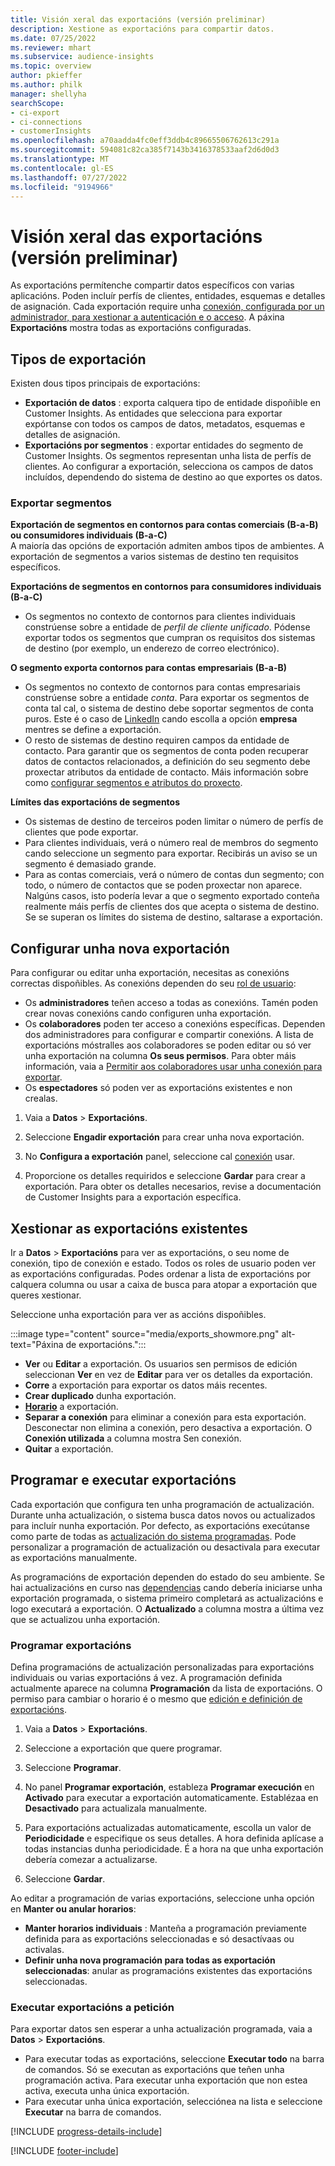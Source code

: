 ```yaml
---
title: Visión xeral das exportacións (versión preliminar)
description: Xestione as exportacións para compartir datos.
ms.date: 07/25/2022
ms.reviewer: mhart
ms.subservice: audience-insights
ms.topic: overview
author: pkieffer
ms.author: philk
manager: shellyha
searchScope:
- ci-export
- ci-connections
- customerInsights
ms.openlocfilehash: a70aadda4fc0eff3ddb4c89665506762613c291a
ms.sourcegitcommit: 594081c82ca385f7143b3416378533aaf2d6d0d3
ms.translationtype: MT
ms.contentlocale: gl-ES
ms.lasthandoff: 07/27/2022
ms.locfileid: "9194966"
---
```

# <a name="exports-preview-overview"></a>Visión xeral das exportacións (versión preliminar)

 As exportacións permítenche compartir datos específicos con varias aplicacións. Poden incluír perfís de clientes, entidades, esquemas e detalles de asignación. Cada exportación require unha [conexión, configurada por un administrador, para xestionar a autenticación e o acceso](connections.md). A páxina **Exportacións** mostra todas as exportacións configuradas.

## <a name="export-types"></a>Tipos de exportación

Existen dous tipos principais de exportacións:  

- **Exportación de datos** : exporta calquera tipo de entidade dispoñible en Customer Insights. As entidades que selecciona para exportar expórtanse con todos os campos de datos, metadatos, esquemas e detalles de asignación.
- **Exportacións por segmentos** : exportar entidades do segmento de Customer Insights. Os segmentos representan unha lista de perfís de clientes. Ao configurar a exportación, selecciona os campos de datos incluídos, dependendo do sistema de destino ao que exportes os datos.

### <a name="export-segments"></a>Exportar segmentos

**Exportación de segmentos en contornos para contas comerciais (B-a-B) ou consumidores individuais (B-a-C)**  
A maioría das opcións de exportación admiten ambos tipos de ambientes. A exportación de segmentos a varios sistemas de destino ten requisitos específicos. 

**Exportacións de segmentos en contornos para consumidores individuais (B-a-C)**  
- Os segmentos no contexto de contornos para clientes individuais constrúense sobre a entidade de *perfil de cliente unificado*. Pódense exportar todos os segmentos que cumpran os requisitos dos sistemas de destino (por exemplo, un enderezo de correo electrónico).

**O segmento exporta contornos para contas empresariais (B-a-B)**  
- Os segmentos no contexto de contornos para contas empresariais constrúense sobre a entidade *conta*. Para exportar os segmentos de conta tal cal, o sistema de destino debe soportar segmentos de conta puros. Este é o caso de [LinkedIn](export-linkedin-ads.md) cando escolla a opción **empresa** mentres se define a exportación.
- O resto de sistemas de destino requiren campos da entidade de contacto. Para garantir que os segmentos de conta poden recuperar datos de contactos relacionados, a definición do seu segmento debe proxectar atributos da entidade de contacto. Máis información sobre como [configurar segmentos e atributos do proxecto](segment-builder.md).

**Límites das exportacións de segmentos**  
- Os sistemas de destino de terceiros poden limitar o número de perfís de clientes que pode exportar. 
- Para clientes individuais, verá o número real de membros do segmento cando seleccione un segmento para exportar. Recibirás un aviso se un segmento é demasiado grande. 
- Para as contas comerciais, verá o número de contas dun segmento; con todo, o número de contactos que se poden proxectar non aparece. Nalgúns casos, isto podería levar a que o segmento exportado conteña realmente máis perfís de clientes dos que acepta o sistema de destino. Se se superan os límites do sistema de destino, saltarase a exportación.

## <a name="set-up-a-new-export"></a>Configurar unha nova exportación

Para configurar ou editar unha exportación, necesitas as conexións correctas dispoñibles. As conexións dependen do seu [rol de usuario](permissions.md):
- Os **administradores** teñen acceso a todas as conexións. Tamén poden crear novas conexións cando configuren unha exportación.
- Os **colaboradores** poden ter acceso a conexións específicas. Dependen dos administradores para configurar e compartir conexións. A lista de exportacións móstralles aos colaboradores se poden editar ou só ver unha exportación na columna **Os seus permisos**. Para obter máis información, vaia a [Permitir aos colaboradores usar unha conexión para exportar](connections.md#allow-contributors-to-use-a-connection-for-exports).
- Os **espectadores** só poden ver as exportacións existentes e non crealas.

1. Vaia a **Datos** > **Exportacións**.

1. Seleccione **Engadir exportación** para crear unha nova exportación.

1. No **Configura a exportación** panel, seleccione cal [conexión](connections.md) usar.

1. Proporcione os detalles requiridos e seleccione **Gardar** para crear a exportación. Para obter os detalles necesarios, revise a documentación de Customer Insights para a exportación específica.

## <a name="manage-existing-exports"></a>Xestionar as exportacións existentes

Ir a **Datos** > **Exportacións** para ver as exportacións, o seu nome de conexión, tipo de conexión e estado. Todos os roles de usuario poden ver as exportacións configuradas. Podes ordenar a lista de exportacións por calquera columna ou usar a caixa de busca para atopar a exportación que queres xestionar.

Seleccione unha exportación para ver as accións dispoñibles.

:::image type="content" source="media/exports_showmore.png" alt-text="Páxina de exportacións.":::

- **Ver** ou **Editar** a exportación. Os usuarios sen permisos de edición seleccionan **Ver** en vez de **Editar** para ver os detalles da exportación.
- **Corre** a exportación para exportar os datos máis recentes.
- **Crear duplicado** dunha exportación.
- **[Horario](#schedule-and-run-exports)** a exportación.
- **Separar a conexión** para eliminar a conexión para esta exportación. Desconectar non elimina a conexión, pero desactiva a exportación. O **Conexión utilizada** a columna mostra Sen conexión.
- **Quitar** a exportación.

## <a name="schedule-and-run-exports"></a>Programar e executar exportacións

Cada exportación que configura ten unha programación de actualización. Durante unha actualización, o sistema busca datos novos ou actualizados para incluír nunha exportación. Por defecto, as exportacións execútanse como parte de todas as [actualización do sistema programadas](system.md#schedule-tab). Pode personalizar a programación de actualización ou desactivala para executar as exportacións manualmente.

As programacións de exportación dependen do estado do seu ambiente. Se hai actualizacións en curso nas [dependencias](system.md#refresh-processes) cando debería iniciarse unha exportación programada, o sistema primeiro completará as actualizacións e logo executará a exportación. O **Actualizado** a columna mostra a última vez que se actualizou unha exportación.

### <a name="schedule-exports"></a>Programar exportacións

Defina programacións de actualización personalizadas para exportacións individuais ou varias exportacións á vez. A programación definida actualmente aparece na columna **Programación** da lista de exportacións. O permiso para cambiar o horario é o mesmo que [edición e definición de exportacións](export-destinations.md#set-up-a-new-export).

1. Vaia a **Datos** > **Exportacións**.

1. Seleccione a exportación que quere programar.

1. Seleccione **Programar**.

1. No panel **Programar exportación**, estableza **Programar execución** en **Activado** para executar a exportación automaticamente. Establézaa en **Desactivado** para actualizala manualmente.

1. Para exportacións actualizadas automaticamente, escolla un valor de **Periodicidade** e especifique os seus detalles. A hora definida aplícase a todas instancias dunha periodicidade. É a hora na que unha exportación debería comezar a actualizarse.

1. Seleccione **Gardar**.

Ao editar a programación de varias exportacións, seleccione unha opción en **Manter ou anular horarios**:

- **Manter horarios individuais** : Manteña a programación previamente definida para as exportacións seleccionadas e só desactívaas ou activalas.
- **Definir unha nova programación para todas as exportación seleccionadas**: anular as programacións existentes das exportacións seleccionadas.

### <a name="run-exports-on-demand"></a>Executar exportacións a petición

Para exportar datos sen esperar a unha actualización programada, vaia a **Datos** > **Exportacións**.

- Para executar todas as exportacións, seleccione **Executar todo** na barra de comandos. Só se executan as exportacións que teñen unha programación activa. Para executar unha exportación que non estea activa, executa unha única exportación.
- Para executar unha única exportación, selecciónea na lista e seleccione **Executar** na barra de comandos.

[!INCLUDE [progress-details-include](includes/progress-details-pane.md)]


[!INCLUDE [footer-include](includes/footer-banner.md)]
